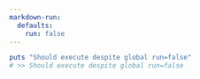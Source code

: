 ```yaml
---
markdown-run:
  defaults:
    run: false
---
```


```ruby run=true
puts "Should execute despite global run=false"
# >> Should execute despite global run=false
```
